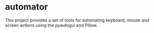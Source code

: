 # automator
This project provides a set of tools for automating keyboard, mouse and screen actions using the pyautogui and Pillow.
